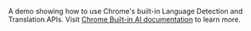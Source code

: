 A demo showing how to use Chrome's built-in Language Detection and Translation APIs.
Visit [Chrome Built-in AI documentation](https://developer.chrome.com/docs/ai/get-started) to learn more.